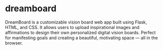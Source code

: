 # dreamboard
DreamBoard is a customizable vision board web app built using Flask, HTML, and CSS. It allows users to upload inspirational images and affirmations to design their own personalized digital vision boards. Perfect for manifesting goals and creating a beautiful, motivating space — all in the browser.

